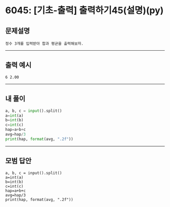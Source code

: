 # 6045: [기초-출력] 출력하기45(설명)(py)
## 문제설명
```
정수 3개를 입력받아 합과 평균을 출력해보자.
```
***
## 출력 예시
~~~
6 2.00
~~~
***
## 내 풀이
```python
a, b, c = input().split() 
a=int(a) 
b=int(b) 
c=int(c) 
hap=a+b+c 
avg=hap/3 
print(hap, format(avg, ".2f"))

````
***
## 모범 답안
~~~pyhton
a, b, c = input().split() 
a=int(a) 
b=int(b) 
c=int(c) 
hap=a+b+c 
avg=hap/3 
print(hap, format(avg, ".2f"))

~~~